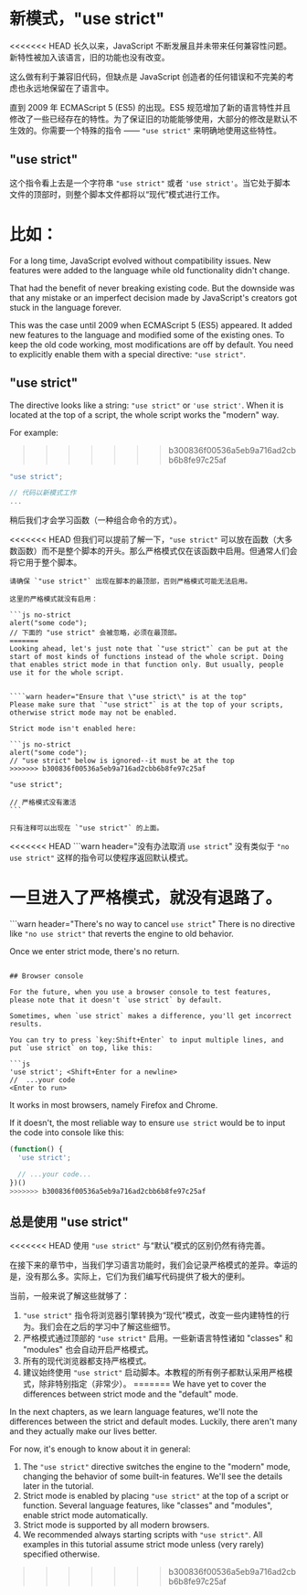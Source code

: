 # 新模式，"use strict"

<<<<<<< HEAD
长久以来，JavaScript 不断发展且并未带来任何兼容性问题。新特性被加入该语言，旧的功能也没有改变。

这么做有利于兼容旧代码，但缺点是 JavaScript 创造者的任何错误和不完美的考虑也永远地保留在了语言中。

直到 2009 年 ECMAScript 5 (ES5) 的出现。ES5 规范增加了新的语言特性并且修改了一些已经存在的特性。为了保证旧的功能能够使用，大部分的修改是默认不生效的。你需要一个特殊的指令 —— `"use strict"` 来明确地使用这些特性。

## "use strict"

这个指令看上去是一个字符串 `"use strict"` 或者 `'use strict'`。当它处于脚本文件的顶部时，则整个脚本文件都将以“现代”模式进行工作。

比如：
=======
For a long time, JavaScript evolved without compatibility issues. New features were added to the language while old functionality didn't change.

That had the benefit of never breaking existing code. But the downside was that any mistake or an imperfect decision made by JavaScript's creators got stuck in the language forever.

This was the case until 2009 when ECMAScript 5 (ES5) appeared. It added new features to the language and modified some of the existing ones. To keep the old code working, most modifications are off by default. You need to explicitly enable them with a special directive: `"use strict"`.

## "use strict"

The directive looks like a string: `"use strict"` or `'use strict'`. When it is located at the top of a script, the whole script works the "modern" way.

For example:
>>>>>>> b300836f00536a5eb9a716ad2cbb6b8fe97c25af

```js
"use strict";

// 代码以新模式工作
...
```

稍后我们才会学习函数（一种组合命令的方式）。

<<<<<<< HEAD
但我们可以提前了解一下，`"use strict"` 可以放在函数（大多数函数）而不是整个脚本的开头。那么严格模式仅在该函数中启用。但通常人们会将它用于整个脚本。


````warn header="确保 \"use strict\" 出现在最顶部"
请确保 `"use strict"` 出现在脚本的最顶部，否则严格模式可能无法启用。

这里的严格模式就没有启用：

```js no-strict
alert("some code");
// 下面的 "use strict" 会被忽略，必须在最顶部。
=======
Looking ahead, let's just note that `"use strict"` can be put at the start of most kinds of functions instead of the whole script. Doing that enables strict mode in that function only. But usually, people use it for the whole script.


````warn header="Ensure that \"use strict\" is at the top"
Please make sure that `"use strict"` is at the top of your scripts, otherwise strict mode may not be enabled.

Strict mode isn't enabled here:

```js no-strict
alert("some code");
// "use strict" below is ignored--it must be at the top
>>>>>>> b300836f00536a5eb9a716ad2cbb6b8fe97c25af

"use strict";

// 严格模式没有激活
```

只有注释可以出现在 `"use strict"` 的上面。
````

<<<<<<< HEAD
```warn header="没有办法取消 `use strict`"
没有类似于 `"no use strict"` 这样的指令可以使程序返回默认模式。

一旦进入了严格模式，就没有退路了。
=======
```warn header="There's no way to cancel `use strict`"
There is no directive like `"no use strict"` that reverts the engine to old behavior.

Once we enter strict mode, there's no return.
```

## Browser console

For the future, when you use a browser console to test features, please note that it doesn't `use strict` by default.

Sometimes, when `use strict` makes a difference, you'll get incorrect results.

You can try to press `key:Shift+Enter` to input multiple lines, and put `use strict` on top, like this:

```js
'use strict'; <Shift+Enter for a newline>
//  ...your code
<Enter to run>
```

It works in most browsers, namely Firefox and Chrome.

If it doesn't, the most reliable way to ensure `use strict` would be to input the code into console like this:

```js
(function() {
  'use strict';

  // ...your code...
})()
>>>>>>> b300836f00536a5eb9a716ad2cbb6b8fe97c25af
```

## 总是使用 "use strict"

<<<<<<< HEAD
使用 `"use strict"` 与“默认”模式的区别仍然有待完善。

在接下来的章节中，当我们学习语言功能时，我们会记录严格模式的差异。幸运的是，没有那么多。实际上，它们为我们编写代码提供了极大的便利。

当前，一般来说了解这些就够了：

1. `"use strict"` 指令将浏览器引擎转换为“现代”模式，改变一些内建特性的行为。我们会在之后的学习中了解这些细节。
2. 严格模式通过顶部的 `"use strict"` 启用。一些新语言特性诸如 "classes" 和 "modules" 也会自动开启严格模式。
3. 所有的现代浏览器都支持严格模式。
4. 建议始终使用 `"use strict"` 启动脚本。本教程的所有例子都默认采用严格模式，除非特别指定（非常少）。
=======
We have yet to cover the differences between strict mode and the "default" mode.

In the next chapters, as we learn language features, we'll note the differences between the strict and default modes. Luckily, there aren't many and they actually make our lives better.

For now, it's enough to know about it in general:

1. The `"use strict"` directive switches the engine to the "modern" mode, changing the behavior of some built-in features. We'll see the details later in the tutorial.
2. Strict mode is enabled by placing `"use strict"` at the top of a script or function. Several language features, like "classes" and "modules", enable strict mode automatically.
3. Strict mode is supported by all modern browsers.
4. We recommended always starting scripts with `"use strict"`. All examples in this tutorial assume strict mode unless (very rarely) specified otherwise.
>>>>>>> b300836f00536a5eb9a716ad2cbb6b8fe97c25af
